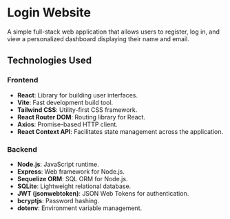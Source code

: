 # Login Website

A simple full-stack web application that allows users to register, log in, and view a personalized dashboard displaying their name and email.

## Technologies Used

### Frontend
- **React**: Library for building user interfaces.
- **Vite**: Fast development build tool.
- **Tailwind CSS**: Utility-first CSS framework.
- **React Router DOM**: Routing library for React.
- **Axios**: Promise-based HTTP client.
- **React Context API**: Facilitates state management across the application.

### Backend
- **Node.js**: JavaScript runtime.
- **Express**: Web framework for Node.js.
- **Sequelize ORM**: SQL ORM for Node.js.
- **SQLite**: Lightweight relational database.
- **JWT (jsonwebtoken)**: JSON Web Tokens for authentication.
- **bcryptjs**: Password hashing.
- **dotenv**: Environment variable management.
